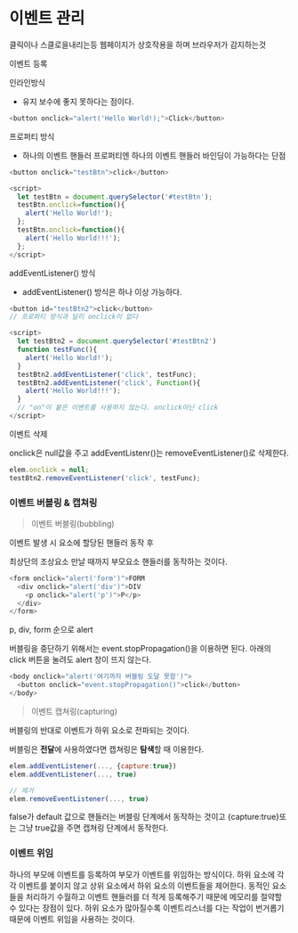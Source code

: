 # 이벤트 관리

클릭이나 스클로을내리는등 웹페이지가 상호작용을 하며 브라우저가 감지하는것



이벤트 등록

인라인방식

- 유지 보수에 좋지 못하다는 점이다.

```javascript
<button onclick="alert('Hello World!);">Click</button>
```



프로퍼티 방식

- 하나의 이벤트 핸들러 프로퍼티엔 하나의 이벤트 핸들러 바인딩이 가능하다는 단점

```javascript
<button onclick="testBtn">click</button>

<script>
  let testBtn = document.querySelector('#testBtn');
  testBtn.onclick=function(){
    alert('Hello World!');
  };
  testBtn.onclick=function(){
    alert('Hello World!!!');
  };
</script>
```



addEventListener() 방식

- addEventListener() 방식은 하나 이상 가능하다.

```javascript
<button id="testBtn2">click</button>
// 프로퍼티 방식과 달리 onclick이 없다

<script>
  let testBtn2 = document.querySelector('#testBtn2')
  function testFunc(){
    alert('Hello World!');
  }
  testBtn2.addEventListener('click', testFunc);
  testBtn2.addEventListener('click', Function(){
    alert('Hello World!!!');
  }
  // "on"이 붙은 이벤트를 사용하지 않는다. onclick아닌 click
</script>
```



이벤트 삭제

onclick은 null값을 주고 addEventListenr()는 removeEventListener()로 삭제한다.

```javascript
elem.onclick = null;
testBtn2.removeEventListener('click', testFunc);
```







###  **이벤트 버블링 & 캡쳐링**

> 이벤트 버블링(bubbling)

이벤트 발생 시 요소에 할당된 핸들러 동작 후

최상단의 조상요소 만날 때까지 부모요소 핸들러를 동작하는 것이다.

```javascript
<form onclick="alert('form')">FORM
  <div onclick="alert('div')">DIV
    <p onclick="alert('p')">P</p>
  </div>
</form>
```

 p, div, form 순으로 alert

버블링을 중단하기 위해서는 event.stopPropagation()을 이용하면 된다. 아래의 click 버튼을 눌려도 alert 창이 뜨지 않는다.

```javascript
<body onclick="alert('여기까지 버블링 도달 못함')">
  <button onclick="event.stopPropagation()">click</button>
</body>
```



> 이벤트 캡쳐링(capturing)

버블링의 반대로 이벤트가 하위 요소로 전파되는 것이다. 

버블링은 **전달**에 사용하였다면 캡쳐링은 **탐색**할 때 이용한다.

```javascript
elem.addEventListener(..., {capture:true})
elem.addEventListener(..., true)

// 제거
elem.removeEventListener(..., true)
```

false가 default 값으로 핸들러는 버블링 단계에서 동작하는 것이고 {capture:true}또는 그냥 true값을 주면 캡쳐링 단계에서 동작한다.

 

###  **이벤트 위임**

하나의 부모에 이벤트를 등록하여 부모가 이벤트를 위임하는 방식이다. 하위 요소에 각각 이벤트를 붙이지 않고 상위 요소에서 하위 요소의 이벤트들을 제어한다. 동적인 요소들을 처리하기 수월하고 이벤트 핸들러를 더 적게 등록해주기 때문에 메모리를 절약할 수 있다는 장점이 있다. 하위 요소가 많아질수록 이벤트리스너를 다는 작업이 번거롭기 때문에 이벤트 위임을 사용하는 것이다.























